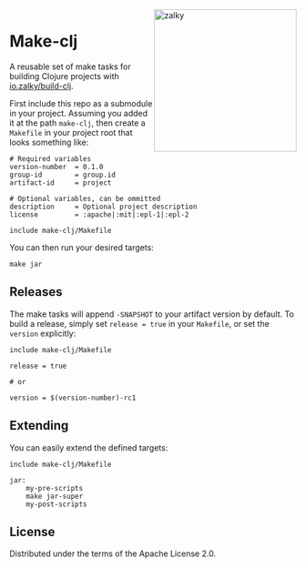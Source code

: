 <img src="https://i.imgur.com/GH71uSi.png" title="zalky" align="right" width="250"/>

# Make-clj

A reusable set of make tasks for building Clojure projects with
[io.zalky/build-clj](https://github.com/zalky/build-clj).

First include this repo as a submodule in your project. Assuming you
added it at the path `make-clj`, then create a `Makefile` in your
project root that looks something like:

```make
# Required variables
version-number  = 0.1.0
group-id        = group.id
artifact-id     = project

# Optional variables, can be ommitted
description     = Optional project description
license         = :apache|:mit|:epl-1|:epl-2

include make-clj/Makefile
```

You can then run your desired targets:

```
make jar
```

## Releases

The make tasks will append `-SNAPSHOT` to your artifact version by
default. To build a release, simply set `release = true` in your
`Makefile`, or set the `version` explicitly:

```make
include make-clj/Makefile

release = true

# or

version = $(version-number)-rc1
```

## Extending

You can easily extend the defined targets:

```make
include make-clj/Makefile

jar:
    my-pre-scripts
    make jar-super
    my-post-scripts
```

## License

Distributed under the terms of the Apache License 2.0.


